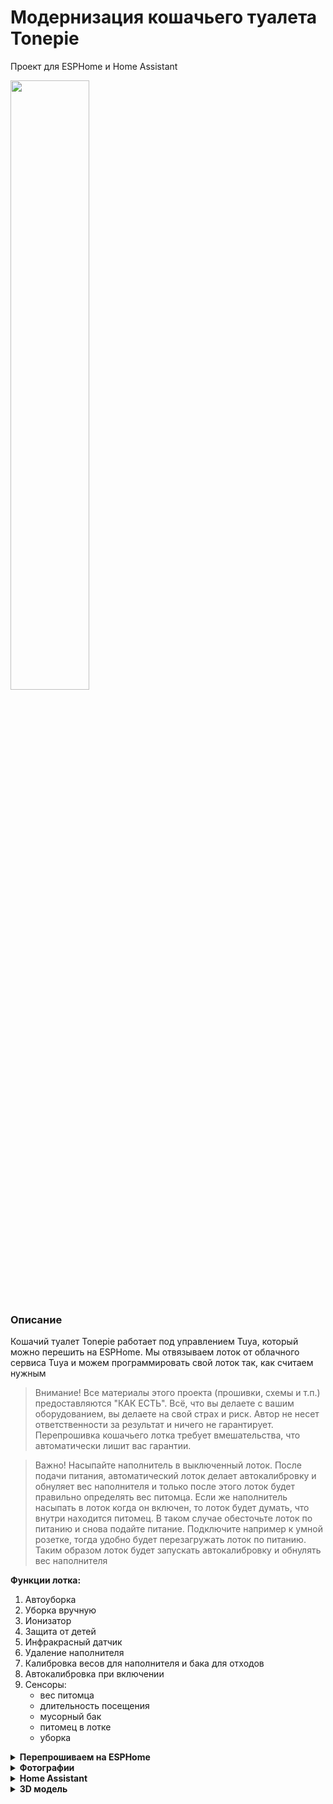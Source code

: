 # Модернизация кошачьего туалета Tonepie
Проект для ESPHome и Home Assistant


<img src="https://github.com/DivanX10/tonepie-cat-litter-on-esphome/assets/64090632/3ccaa24d-f8f3-4367-8f9f-fe86b93e63e3" width=50%>


### Описание
Кошачий туалет Tonepie работает под управлением Tuya, который можно перешить на ESPHome. Мы отвязываем лоток от облачного сервиса Tuya и можем программировать свой лоток так, как считаем нужным

> Внимание! Все материалы этого проекта (прошивки, схемы и т.п.) предоставляются "КАК ЕСТЬ". Всё, что вы делаете с вашим оборудованием, вы делаете на свой страх и риск. Автор не несет ответственности за результат и ничего не гарантирует. Перепрошивка кошачьего лотка требует вмешательства, что автоматически лишит вас гарантии.


> Важно! Насыпайте наполнитель в выключенный лоток. После подачи питания, автоматический лоток делает автокалибровку и обнуляет вес наполнителя и только после этого лоток будет правильно определять вес питомца. Если же наполнитель насыпать в лоток когда он включен, то лоток будет думать, что внутри находится питомец. В таком случае обесточьте лоток по питанию и снова подайте питание. Подключите например к умной розетке, тогда удобно будет перезагружать лоток по питанию. Таким образом лоток будет запускать автокалибровку и обнулять вес наполнителя

**Функции лотка:**
1) Автоуборка
2) Уборка вручную
3) Ионизатор
4) Защита от детей
5) Инфракрасный датчик
6) Удаление наполнителя
7) Калибровка весов для наполнителя и бака для отходов
8) Автокалибровка при включении
9) Сенсоры:
    * вес питомца
    * длительность посещения
    * мусорный бак
    * питомец в лотке
    * уборка


<details>
  <summary><b>Перепрошиваем на ESPHome</b></summary>

На плате установлен чип WBR3. Подробнее о WBR3 можете ознакомится [здесь](https://developer.tuya.com/en/docs/iot/wbr3-module-datasheet?id=K9dujs2k5nriy)

<img src="https://github.com/DivanX10/tonepie-cat-litter-on-esphome/assets/64090632/13c54298-f1b6-4954-8e76-75da6ae8de8b" width=70%>


Перед тем как выпаять чип WBR3, на всякий случай припаяйте два провода к контактам RXD и TXD и поснимайте логи, посмотрите, будут ли у вас работать сенсоры при добавлении компонента [Tuya MCU](https://esphome.io/components/tuya.html#tuya-mcu). Если сенсоры работают то можете продолжать процедуру дальше.

> Для справки. Обычно, чтобы снять логи подключив к контактам RXD и TXD, то подключение делается наоборот(скриншот ниже), но на мое удивление подключение было прямым, т.е не RXD>TXD и TXD>RXD, а RXD>RXD и TXD>TXD. Так что проверяйте оба варианта
>
> <img src="https://github.com/DivanX10/tonepie-cat-litter-on-esphome/assets/64090632/7361cdf6-ef66-4dec-8c91-2c80179d5288" width=30%>


<img src="https://github.com/DivanX10/tonepie-cat-litter-on-esphome/assets/64090632/00c2be8c-6beb-4407-bfe3-4b0f76afba76" width=50%>

***

Чтобы включить режим отладки и выводить в логи пакеты, необходимо добавить в строки следующее. Таким образом можно увидеть пакеты на каждую команду, когда нажимаете на кнопки в приложении Tuya или через панель управления самого лотка
```
#Включить компонент Tuya MCU
tuya:

uart:
  tx_pin: GPIO1
  rx_pin: GPIO3
  baud_rate: 9600
  stop_bits: 1
  data_bits: 8
  parity: none
  debug:
    direction: BOTH
    dummy_receiver: false
```

***

Вместо WBR3 будет использоваться ESP12-F. Говорят, что WBR3 можно перепрошить, но я не имею опыта и не хочу стирать прошивку в WBR3, так как сам чип может пригодится в будущем, например припаять обратно и поснимать логи. Делайте на свое усмотрение, можете залить прошивку сразу в WBR3 или заменить на ESP12-F. 

В ESP12-F залить прошивку можно двумя способом

1) Купить программатор для модуля ESP8266

<img src="https://github.com/DivanX10/tonepie-cat-litter-on-esphome/assets/64090632/95595588-8338-466d-8a28-cb83634944c6" width=50%>


2) Подключить ESP12-F к USB-TTL

<img src="https://github.com/DivanX10/tonepie-cat-litter-on-esphome/assets/64090632/ddbf0afd-2b02-4627-a498-203b2f690b5d" width=100%>


> Для справки! Чтобы залить прошивку, нужно замыкать контакты GPIO0, GPIO15 и GND до подачи питания(до того как вставите USB-TTL в USB разъем компьютера), а не после, тогда ESP12-F перейдет в режим прошивки

Скомпилируйте прошивку в ESPHome используя конфигурацию на выбор

1) Базовая конфигурация имеет только управление и сенсоры без логики управления, а дальше вы можете реализовать свою логику управления, выводить свои статусы. Смотреть [здесь](https://github.com/DivanX10/tonepie-cat-litter-on-esphome/blob/main/files/ESPHome/ru/esp-cat-litter-tonepie(база).yaml)
2) Расширенная конфигурация имеет логику управления и статусы. Смотреть [здесь](https://github.com/DivanX10/tonepie-cat-litter-on-esphome/blob/main/files/ESPHome/ru/cat-litter-tonepie(управление%20%2B%20статусы).yaml)

Заливал прошивку на ESP12-F через NodeMCU Flasher. Скачать NodeMCU Flasher можно [здесь](https://github.com/nodemcu/nodemcu-flasher/tree/master). 

После заливки прошивки припаиваем ESP12-F вместо WBR3 и замыкаем контакты резисторами номиналом 10кОм. Припаивать резистор к контактам EN и 3.3v, GPIO15 и GND. Почему я не припаял перемеычку, замкнув GPIO15 и GND? Замерив мультиметров я увидел сопротивление в 326-327 кОм, а так как чип ESP12-F был уже припаян, а свободного не имелось под рукой, то не было возможности проверить контакты GPIO15 и GND на чипе и на плате лотка. Поэтому я не стал рисковать и во избежание короткого замыкания я замкнул GPIO15 и GND резистором.  

<img src="https://github.com/DivanX10/tonepie-cat-litter-on-esphome/assets/64090632/c0acb144-cc21-4b69-9fdf-5c48d39733d3" width=50%>

                
</details>


<details>
  <summary><b>Фотографии</b></summary>


<img src="https://github.com/DivanX10/tonepie-cat-litter-on-esphome/assets/64090632/59bfd05d-251d-46b6-8d8a-bd20bc308e6a" width=70%>
<img src="https://github.com/DivanX10/tonepie-cat-litter-on-esphome/assets/64090632/bb33698b-7d6d-4e1b-aa3a-07fe911ac01d" width=70%>
<img src="https://github.com/DivanX10/tonepie-cat-litter-on-esphome/assets/64090632/69f1177d-d231-48a8-b179-60d68354fe74" width=70%>
<img src="https://github.com/DivanX10/tonepie-cat-litter-on-esphome/assets/64090632/dabf01f8-466f-4d3c-899f-fc6344673bc6" width=70%>
  
</details>

<details>
  <summary><b>Home Assistant</b></summary>

**Для работы карточки необходимо установить компоненты**
* [History explorer card](https://github.com/alexarch21/history-explorer-card)
* [Button Card](https://github.com/custom-cards/button-card)

**Карточка**
* Код карточки можно взять [здесь](https://github.com/DivanX10/tonepie-cat-litter-on-esphome/blob/main/files/Home%20Assistant/ru/Карточка%20управления%20лотком.yaml)
  

Код обратного таймера. Это нужно для карточки, чтобы видеть оставшееся время работы ионизатора
```
timer:
  cat_toilet_ionizer_timer:
    name: "Кошачий лоток. Ионизатор. Таймер"
    duration: "00:30:00"
    icon: mdi:creation

- sensor:
    - name: 'Cat toilet: Ionizer. Remaining Time'
      unique_id: cat toilet ionizer remaining time
      state: >
          {% set f = state_attr('timer.cat_toilet_ionizer_timer', 'finishes_at') %}
          {{ '00:00:00' if f == None else (as_datetime(f) - now()).total_seconds() | timestamp_custom('%H:%M:%S', false) }}
      icon: mdi:timer
```



**Скриншоты карточек**

<img src="https://github.com/DivanX10/tonepie-cat-litter-on-esphome/assets/64090632/0404c168-b5fc-4901-932f-a62285006ae5" width=70%>
<img src="https://github.com/DivanX10/tonepie-cat-litter-on-esphome/assets/64090632/a86725cf-4102-4e1c-a0f8-e4c97e32204f" width=70%>


</details>

<details>
  <summary><b>3D модель</b></summary>


Я спроектировал защитный съемный бортик, так как его у меня в комплекте не было, а покупать за безумные деньги у производителя я не захотел. В итоге спроектиорвал и распечатал защитный съемный бортик. Защитный съемный бортик блокирует попадание наполнителя внутрь бака, т.е когда кошки закапывают наполнитель, то наполнитель без бортика попадает под бак. Можно купить у производителя съемный бортик

Скачать модель можно [здесь](https://github.com/DivanX10/Tonepie-cat-litter-on-esphome/tree/main/files/3D%20Printer)
***

Защитный съемный бортик для автоматического лотка туалета Tonepie

<img src="https://github.com/DivanX10/Tonepie-cat-litter-on-esphome/assets/64090632/b82b7e5f-060f-4c00-8e14-f9b11a177923" width=40%>

***

Защитный съемный бортик распечатанный на 3D принтере

<img src="https://github.com/DivanX10/Tonepie-cat-litter-on-esphome/assets/64090632/f95de27e-227f-41ed-8495-18f336531e05" width=30%>
<img src="https://github.com/DivanX10/Tonepie-cat-litter-on-esphome/assets/64090632/f2202e57-0271-498c-9660-602d294095da" width=30%>






</details>
